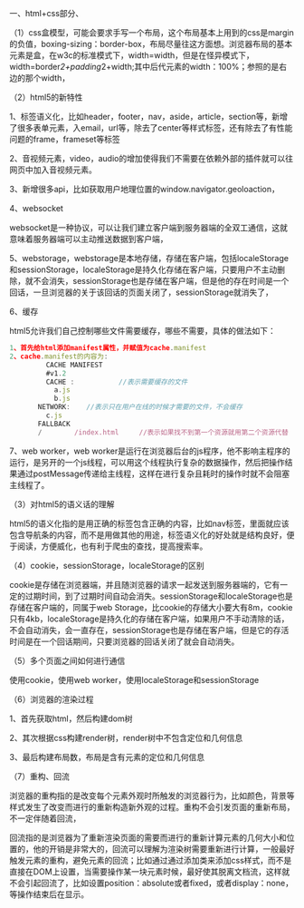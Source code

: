 一、html+css部分、

（1）css盒模型，可能会要求手写一个布局，这个布局基本上用到的css是margin的负值，boxing-sizing：border-box，布局尽量往这方面想。浏览器布局的基本元素是盒，在w3c的标准模式下，width=width，但是在怪异模式下，width=border*2+padding*2+width;其中后代元素的width：100%；参照的是右边的那个width，

（2）html5的新特性

1、标签语义化，比如header，footer，nav，aside，article，section等，新增了很多表单元素，入email，url等，除去了center等样式标签，还有除去了有性能问题的frame，frameset等标签

2、音视频元素，video，audio的增加使得我们不需要在依赖外部的插件就可以往网页中加入音视频元素。

3、新增很多api，比如获取用户地理位置的window.navigator.geoloaction，

4、websocket

websocket是一种协议，可以让我们建立客户端到服务器端的全双工通信，这就意味着服务器端可以主动推送数据到客户端，

5、webstorage，webstorage是本地存储，存储在客户端，包括localeStorage和sessionStorage，localeStorage是持久化存储在客户端，只要用户不主动删除，就不会消失，sessionStorage也是存储在客户端，但是他的存在时间是一个回话，一旦浏览器的关于该回话的页面关闭了，sessionStorage就消失了，

6、缓存

html5允许我们自己控制哪些文件需要缓存，哪些不需要，具体的做法如下：

```js
1、首先给html添加manifest属性，并赋值为cache.manifest
2、cache.manifest的内容为: 
         CACHE MANIFEST
         #v1.2
         CACHE :           //表示需要缓存的文件
           a.js
           b.js
       NETWORK:    //表示只在用户在线的时候才需要的文件，不会缓存
         c.js
       FALLBACK
       /        /index.html     //表示如果找不到第一个资源就用第二个资源代替
```

7、web worker，web worker是运行在浏览器后台的js程序，他不影响主程序的运行，是另开的一个js线程，可以用这个线程执行复杂的数据操作，然后把操作结果通过postMessage传递给主线程，这样在进行复杂且耗时的操作时就不会阻塞主线程了。

（3）对html5的语义话的理解

html5的语义化指的是用正确的标签包含正确的内容，比如nav标签，里面就应该包含导航条的内容，而不是用做其他的用途，标签语义化的好处就是结构良好，便于阅读，方便威化，也有利于爬虫的查找，提高搜索率。

（4）cookie，sessionStorage，localeStorage的区别

cookie是存储在浏览器端，并且随浏览器的请求一起发送到服务器端的，它有一定的过期时间，到了过期时间自动会消失。sessionStorage和localeStorage也是存储在客户端的，同属于web Storage，比cookie的存储大小要大有8m，cookie只有4kb，localeStorage是持久化的存储在客户端，如果用户不手动清除的话，不会自动消失，会一直存在，sessionStorage也是存储在客户端，但是它的存活时间是在一个回话期间，只要浏览器的回话关闭了就会自动消失。

（5）多个页面之间如何进行通信

使用cookie，使用web worker，使用localeStorage和sessionStorage

（6）浏览器的渲染过程

1、首先获取html，然后构建dom树

2、其次根据css构建render树，render树中不包含定位和几何信息

3、最后构建布局数，布局是含有元素的定位和几何信息

（7）重构、回流

浏览器的重构指的是改变每个元素外观时所触发的浏览器行为，比如颜色，背景等样式发生了改变而进行的重新构造新外观的过程。重构不会引发页面的重新布局，不一定伴随着回流，

回流指的是浏览器为了重新渲染页面的需要而进行的重新计算元素的几何大小和位置的，他的开销是非常大的，回流可以理解为渲染树需要重新进行计算，一般最好触发元素的重构，避免元素的回流；比如通过通过添加类来添加css样式，而不是直接在DOM上设置，当需要操作某一块元素时候，最好使其脱离文档流，这样就不会引起回流了，比如设置position：absolute或者fixed，或者display：none，等操作结束后在显示。